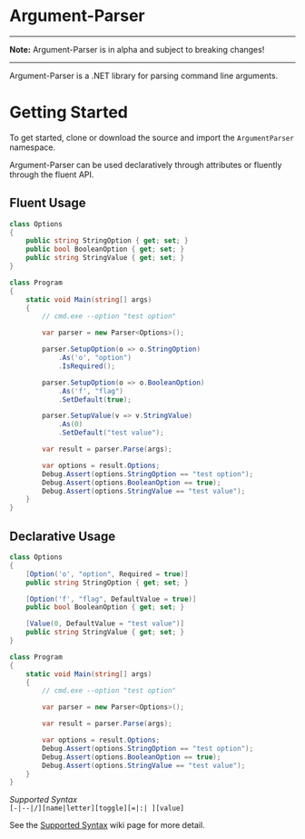 # Argument-Parser
***
**Note:** Argument-Parser is in alpha and subject to breaking changes!
***
Argument-Parser is a .NET library for parsing command line arguments.

# Getting Started
To get started, clone or download the source and import the `ArgumentParser` namespace.

Argument-Parser can be used declaratively through attributes or fluently through the fluent API.  

## Fluent Usage
```c#
class Options
{
    public string StringOption { get; set; }
    public bool BooleanOption { get; set; }
    public string StringValue { get; set; }
}

class Program
{
    static void Main(string[] args)
    {
        // cmd.exe --option "test option"

        var parser = new Parser<Options>();

        parser.SetupOption(o => o.StringOption)
            .As('o', "option")
            .IsRequired();

        parser.SetupOption(o => o.BooleanOption)
            .As('f', "flag")
            .SetDefault(true);

        parser.SetupValue(v => v.StringValue)
            .As(0)
            .SetDefault("test value");

        var result = parser.Parse(args);

        var options = result.Options;
        Debug.Assert(options.StringOption == "test option");
        Debug.Assert(options.BooleanOption == true);
        Debug.Assert(options.StringValue == "test value");
    }
}
```

## Declarative Usage
```c#
class Options
{
    [Option('o', "option", Required = true)]
    public string StringOption { get; set; }

    [Option('f', "flag", DefaultValue = true)]
    public bool BooleanOption { get; set; }

    [Value(0, DefaultValue = "test value")]
    public string StringValue { get; set; }
}

class Program
{
    static void Main(string[] args)
    {
        // cmd.exe --option "test option"

        var parser = new Parser<Options>();

        var result = parser.Parse(args);

        var options = result.Options;
        Debug.Assert(options.StringOption == "test option");
        Debug.Assert(options.BooleanOption == true);
        Debug.Assert(options.StringValue == "test value");
    }
}
```


*Supported Syntax*  
`[-|--|/][name|letter][toggle][=|:| ][value]`

See the [Supported Syntax](https://github.com/Good-man/Argument-Parser/wiki/Supported-Syntax) wiki page for more detail.